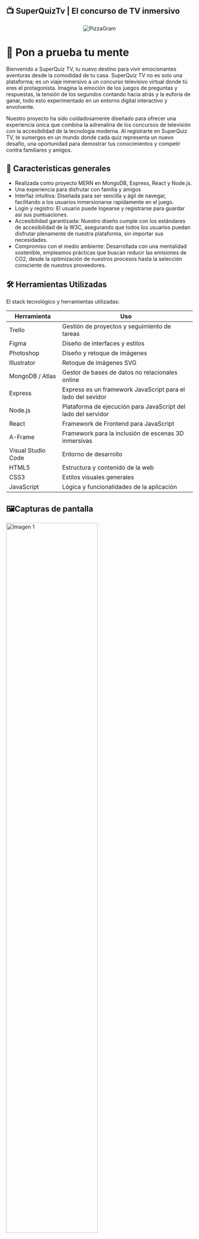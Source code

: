 ## 📺  SuperQuizTv | El concurso de TV inmersivo

<p align="center">
  <img src="https://imgur.com/8HWImeI.png" alt="PizzaGram"/>
</p>



# 🧠  Pon a prueba tu mente

Bienvenido a SuperQuiz TV, tu nuevo destino para vivir emocionantes aventuras desde la comodidad de tu casa. SuperQuiz TV no es solo una plataforma; es un viaje inmersivo a un concurso televisivo virtual donde tú eres el protagonista. Imagina la emoción de los juegos de preguntas y respuestas, la tensión de los segundos contando hacia atrás y la euforia de ganar, todo esto experimentado en un entorno digital interactivo y envolvente.

Nuestro proyecto ha sido cuidadosamente diseñado para ofrecer una experiencia única que combina la adrenalina de los concursos de televisión con la accesibilidad de la tecnología moderna. Al registrarte en SuperQuiz TV, te sumerges en un mundo donde cada quiz representa un nuevo desafío, una oportunidad para demostrar tus conocimientos y competir contra familiares y amigos.

## 🧭 Caracteristicas generales

- Realizada como proyecto MERN en MongoDB, Express, React y Node.js.
- Una experiencia para disfrutar con familia y amigos
- Interfaz intuitiva: Diseñada para ser sencilla y ágil de navegar, facilitando a los usuarios inmersionarse rapidamente en el juego.
- Login y registro: El usuario puede logearse y registrarse para guardar asi sus puntuaciones.
- Accesibilidad garantizada: Nuestro diseño cumple con los estándares de accesibilidad de la W3C, asegurando que todos los usuarios puedan disfrutar plenamente de nuestra plataforma, sin importar sus necesidades.
- Compromiso con el medio ambiente: Desarrollada con una mentalidad sostenible, empleamos prácticas que buscan reducir las emisiones de CO2, desde la optimización de nuestros procesos hasta la selección consciente de nuestros proveedores.


## 🛠️ Herramientas Utilizadas
El stack tecnológico y herramientas utilizadas:

| Herramienta       | Uso                                       |
|-------------------|-------------------------------------------|
| Trello            | Gestión de proyectos y seguimiento de tareas |
| Figma             | Diseño de interfaces y estilos             |
| Photoshop         | Diseño y retoque de imágenes               |
| Illustrator       | Retoque de imágenes SVG                    |
| MongoDB / Atlas   | Gestor de bases de datos no relacionales online |
| Express | Express es un framework JavaScript para el lado del sevidor |
| Node.js           | Plataforma de ejecución para JavaScript del lado del servidor |
| React             | Framework de Frontend para JavaScript |
|A-Frame | Framework para la inclusión de escenas 3D inmersivas |
| Visual Studio Code| Entorno de desarrollo                      |
| HTML5             | Estructura y contenido de la web           |
| CSS3              | Estilos visuales generales                 |
| JavaScript        | Lógica y funcionalidades de la aplicación  |

## 🖼️Capturas de pantalla



<img src="https://imgur.com/cSIezAJ.png" style="width: 70%;" alt="Imagen 1">
<img src="https://imgur.com/PZapunG.png" style="width: 70%;" alt="Imagen 2">
<img src="https://imgur.com/eSjqtX9.png" style="width: 70%;" alt="Imagen 3">


Proyecto: [https://github.com/JREdesign/PizzaGram](https://github.com/JREdesign/SuperQuizTV/)


![Static Badge](https://img.shields.io/badge/Version_SuperQuizTV-1.0-green) ![Static Badge](https://img.shields.io/badge/Version%20API-3.0-blue)



[![GitHub Streak](https://streak-stats.demolab.com?user=JREdesign&theme=material&locale=es&date_format=j%20M%5B%20Y%5D)](https://git.io/streak-stats)

Creado por: 
- https://github.com/Aarab-Mohamed
- https://github.com/EzequielPalma
- https://github.com/metaanita
- https://github.com/Panickus
- https://github.com/sergiolalu
- https://github.com/JREdesign
